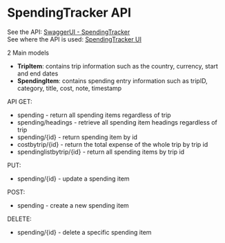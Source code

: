 # SpendingTracker API


See the API: [SwaggerUI - SpendingTracker](https://spendingtrackerapi.azurewebsites.net/index.html)
<br>
See where the API is used: [SpendingTracker UI](https://github.com/cjan957/SpendingTrackerUI)

2 Main models 
- **TripItem**: contains trip information such as the country, currency, start and end dates
- **SpendingItem**: contains spending entry information such as tripID, category, title, cost, note, timestamp


API 
GET:
- spending - return all spending items regardless of trip
- spending/headings - retrieve all spending item headings regardless of trip
- spending/{id} - return spending item by id
- costbytrip/{id} - return the total expense of the whole trip by trip id
- spendinglistbytrip/{id} - return all spending items by trip id

PUT:
- spending/{id} - update a spending item

POST: 
- spending - create a new spending item

DELETE:
- spending/{id} - delete a specific spending item
